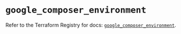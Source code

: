 # `google_composer_environment`

Refer to the Terraform Registry for docs: [`google_composer_environment`](https://registry.terraform.io/providers/hashicorp/google/5.33.0/docs/resources/composer_environment).
